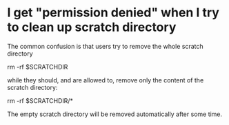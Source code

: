 # I get "permission denied" when I try to clean up scratch directory

The common confusion is that users try to remove the whole scratch directory

rm -rf $SCRATCHDIR

while they should, and are allowed to, remove only the content of the scratch directory:

rm -rf $SCRATCHDIR/*

The empty scratch directory will be removed automatically after some time. 

